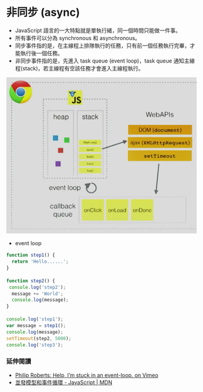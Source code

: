 # 非同步 (async)

* JavaScript 語言的一大特點就是單執行緒，同一個時間只能做一件事。
* 所有事件可以分為 synchronous 和 asynchronous。
* 同步事件指的是，在主線程上排隊執行的任務，只有前一個任務執行完畢，才能執行後一個任務。
* 非同步事件指的是，先進入 task queue (event loop)，task queue 通知主線程(stack)，若主線程有空該任務才會進入主線程執行。

![](assets/event-loop.png)

* event loop

```js
function step1() {
  return 'Hello......';
}

function step2() {
 console.log('step2');
  message += 'World';
  console.log(message);
}

console.log('step1');
var message = step1();
console.log(message);
setTimeout(step2, 5000);
console.log('step3');
```

### 延伸閱讀

<!-- 從 6:40 開始看 -->

* [Philip Roberts: Help, I’m stuck in an event-loop. on Vimeo](https://vimeo.com/96425312)
* [並發模型和事件循環 - JavaScript | MDN](https://developer.mozilla.org/zh-TW/docs/Web/JavaScript/EventLoop)